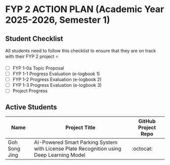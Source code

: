 

# FYP 2 ACTION PLAN (Academic Year 2025-2026, Semester 1)

## Student Checklist

All students need to follow this checklist to ensure that they are on track with their FYP 2 project :star: 

- [ ] FYP 1-0a Topic Proposal
- [ ] FYP 1-1 Progress Evaluation (e-logbook 1)
- [ ] FYP 1-2 Progress Evaluation (e-logbook 2)
- [ ] FYP 1-3 Progress Evaluation (e-logbook 3)
- [ ] Project Progress

## Active Students

|   Name   | Project Title | GitHub Project Repo |
|---------------|---------------------|---------------------|
|  Goh Song Jing   | AI-Powered Smart Parking System with License Plate Recognition using Deep Learning Model|:octocat:|






